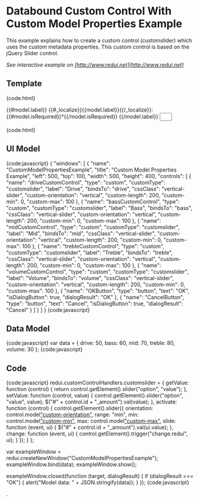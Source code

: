 # Databound Custom Control With Custom Model Properties Example

This example explains how to create a custom control (customslider) which uses the custom metadata properties. This custom control is based on the jQuery Slider control.

_See interactive example on [http://www.redui.net](http://www.redui.net)_

## Template

{code:html}
<div id="{{id}}_template" class="redui-customslider-outer redui-valid{{#model.cssClass}} {{model.cssClass}}{{/model.cssClass}}{{#model.isHidden}} redui-hidden{{/model.isHidden}}">
  {{#model.label}}<label for="{{id}}" class="redui-customslider-label">
    <span>{{#_localize}}{{model.label}}{{/_localize}}: {{#model.isRequired}}*{{/model.isRequired}}</span>
  </label>{{/model.label}}
  <input id="{{id}}_amount" name="{{name}}" data-name="{{name}}" type="text" style="width: 32px; margin-bottom: 16px;" readonly="readonly" />
  <div id="{{id}}" class="redui-customslider redui-focusable" style="height:{{model.custom-length}}px;"></div>
  <div id="{{id}}_validationerrorbox" class="redui-validation-errorbox"></div>
</div>
{code:html}

## UI Model

{code:javascript}
{
    "windows": [
        {
            "name": "CustomModelPropertiesExample",
            "title": "Custom Model Properties Example",
            "left": 500,
            "top": 100,
            "width": 500,
            "height": 400,
            "controls": [
                {
                    "name": "driveCustomControl",
                    "type": "custom",
                    "customType": "customslider",
                    "label": "Drive",
                    "bindsTo": "drive",
                    "cssClass": "vertical-slider",
                    "custom-orientation": "vertical",
                    "custom-length": 200,
                    "custom-min": 0,
                    "custom-max": 100
                },
                {
                    "name": "bassCustomControl",
                    "type": "custom",
                    "customType": "customslider",
                    "label": "Bass",
                    "bindsTo": "bass",
                    "cssClass": "vertical-slider",
                    "custom-orientation": "vertical",
                    "custom-length": 200,
                    "custom-min": 0,
                    "custom-max": 100
                },
                {
                    "name": "midCustomControl",
                    "type": "custom",
                    "customType": "customslider",
                    "label": "Mid",
                    "bindsTo": "mid",
                    "cssClass": "vertical-slider",
                    "custom-orientation": "vertical",
                    "custom-length": 200,
                    "custom-min": 0,
                    "custom-max": 100
                },
                {
                    "name": "trebleCustomControl",
                    "type": "custom",
                    "customType": "customslider",
                    "label": "Treble",
                    "bindsTo": "treble",
                    "cssClass": "vertical-slider",
                    "custom-orientation": "vertical",
                    "custom-length": 200,
                    "custom-min": 0,
                    "custom-max": 100
                },
                {
                    "name": "volumeCustomControl",
                    "type": "custom",
                    "customType": "customslider",
                    "label": "Volume",
                    "bindsTo": "volume",
                    "cssClass": "vertical-slider",
                    "custom-orientation": "vertical",
                    "custom-length": 200,
                    "custom-min": 0,
                    "custom-max": 100
                },
                {
                    "name": "OKButton",
                    "type": "button",
                    "text": "OK",
                    "isDialogButton": true,
                    "dialogResult": "OK"
                },
                {
                    "name": "CancelButton",
                    "type": "button",
                    "text": "Cancel",
                    "isDialogButton": true,
                    "dialogResult": "Cancel"
                }
            ]
        }
    ]
}
{code:javascript}

## Data Model

{code:javascript}
var data = {
	drive: 50,
	bass: 60,
	mid: 70,
	treble: 80,
	volume: 30
};
{code:javascript}

## Code

{code:javascript}
redui.customControlHandlers.customslider = {
	getValue: function (control) {
		return control.getElement().slider("option", "value");
	},
	setValue: function (control, value) {
		control.getElement().slider("option", "value", value);
		$("#" + control.id + "_amount").val(value);
	},
	activate: function (control) {
		control.getElement().slider({
			orientation: control.model["custom-orientation"](_custom-orientation_),
			range: "min",
			min: control.model["custom-min"](_custom-min_),
			max: control.model["custom-max"](_custom-max_),
			slide: function (event, ui) {
				$("#" + control.id + "_amount").val(ui.value);
			},
			change: function (event, ui) {
				control.getElement().trigger("change.redui", ui);
			}
		});
	}
};

var exampleWindow = redui.createNewWindow("CustomModelPropertiesExample");
exampleWindow.bind(data);
exampleWindow.show();

exampleWindow.closed(function (target, dialogResult) {
	if (dialogResult === "OK") {
		alert("Model data: " + JSON.stringify(data));
	}
});
{code:javascript}


.